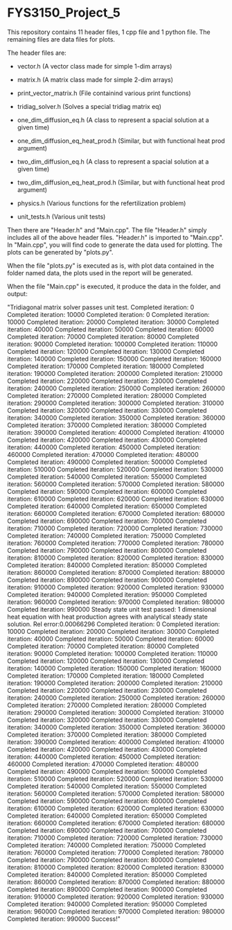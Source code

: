 # FYS3150_Project_5


This repository contains 11 header files,
1 cpp file and 1 python file. The remaining files are data files for plots.

The header files are:

* vector.h                          (A vector class made for simple 1-dim arrays)
* matrix.h                          (A matrix class made for simple 2-dim arrays)
* print_vector_matrix.h             (File containind various print functions)
* tridiag_solver.h                  (Solves a special tridiag matrix eq)

* one_dim_diffusion_eq.h            (A class to represent a spacial solution at a given time)
* one_dim_diffusion_eq_heat_prod.h  (Similar, but with functional heat prod argument)
* two_dim_diffusion_eq.h            (A class to represent a spacial solution at a given time)
* two_dim_diffusion_eq_heat_prod.h  (Similar, but with functional heat prod argument)

* physics.h                         (Various functions for the refertilization problem)
* unit_tests.h                      (Various unit tests)

Then there are "Header.h" and "Main.cpp". 
The file "Header.h" simply includes all of the above header files. 
"Header.h" is imported to "Main.cpp".
In "Main.cpp", you will find code to generate the data used for plotting.
The plots can be generated by "plots.py".

When the file "plots.py" is executed as is, with
plot data contained in the folder named data,
the plots used in the report will be generated.

When the file "Main.cpp" is executed, it produce the data in the folder,
and output:

"Tridiagonal matrix solver passes unit test.
Completed iteration: 0
Completed iteration: 10000
Completed iteration: 0
Completed iteration: 10000
Completed iteration: 20000
Completed iteration: 30000
Completed iteration: 40000
Completed iteration: 50000
Completed iteration: 60000
Completed iteration: 70000
Completed iteration: 80000
Completed iteration: 90000
Completed iteration: 100000
Completed iteration: 110000
Completed iteration: 120000
Completed iteration: 130000
Completed iteration: 140000
Completed iteration: 150000
Completed iteration: 160000
Completed iteration: 170000
Completed iteration: 180000
Completed iteration: 190000
Completed iteration: 200000
Completed iteration: 210000
Completed iteration: 220000
Completed iteration: 230000
Completed iteration: 240000
Completed iteration: 250000
Completed iteration: 260000
Completed iteration: 270000
Completed iteration: 280000
Completed iteration: 290000
Completed iteration: 300000
Completed iteration: 310000
Completed iteration: 320000
Completed iteration: 330000
Completed iteration: 340000
Completed iteration: 350000
Completed iteration: 360000
Completed iteration: 370000
Completed iteration: 380000
Completed iteration: 390000
Completed iteration: 400000
Completed iteration: 410000
Completed iteration: 420000
Completed iteration: 430000
Completed iteration: 440000
Completed iteration: 450000
Completed iteration: 460000
Completed iteration: 470000
Completed iteration: 480000
Completed iteration: 490000
Completed iteration: 500000
Completed iteration: 510000
Completed iteration: 520000
Completed iteration: 530000
Completed iteration: 540000
Completed iteration: 550000
Completed iteration: 560000
Completed iteration: 570000
Completed iteration: 580000
Completed iteration: 590000
Completed iteration: 600000
Completed iteration: 610000
Completed iteration: 620000
Completed iteration: 630000
Completed iteration: 640000
Completed iteration: 650000
Completed iteration: 660000
Completed iteration: 670000
Completed iteration: 680000
Completed iteration: 690000
Completed iteration: 700000
Completed iteration: 710000
Completed iteration: 720000
Completed iteration: 730000
Completed iteration: 740000
Completed iteration: 750000
Completed iteration: 760000
Completed iteration: 770000
Completed iteration: 780000
Completed iteration: 790000
Completed iteration: 800000
Completed iteration: 810000
Completed iteration: 820000
Completed iteration: 830000
Completed iteration: 840000
Completed iteration: 850000
Completed iteration: 860000
Completed iteration: 870000
Completed iteration: 880000
Completed iteration: 890000
Completed iteration: 900000
Completed iteration: 910000
Completed iteration: 920000
Completed iteration: 930000
Completed iteration: 940000
Completed iteration: 950000
Completed iteration: 960000
Completed iteration: 970000
Completed iteration: 980000
Completed iteration: 990000
Steady state unit test passed: 1 dimensional heat equation with heat production
agrees with analytical steady state solution. Rel error:0.00066296
Completed iteration: 0
Completed iteration: 10000
Completed iteration: 20000
Completed iteration: 30000
Completed iteration: 40000
Completed iteration: 50000
Completed iteration: 60000
Completed iteration: 70000
Completed iteration: 80000
Completed iteration: 90000
Completed iteration: 100000
Completed iteration: 110000
Completed iteration: 120000
Completed iteration: 130000
Completed iteration: 140000
Completed iteration: 150000
Completed iteration: 160000
Completed iteration: 170000
Completed iteration: 180000
Completed iteration: 190000
Completed iteration: 200000
Completed iteration: 210000
Completed iteration: 220000
Completed iteration: 230000
Completed iteration: 240000
Completed iteration: 250000
Completed iteration: 260000
Completed iteration: 270000
Completed iteration: 280000
Completed iteration: 290000
Completed iteration: 300000
Completed iteration: 310000
Completed iteration: 320000
Completed iteration: 330000
Completed iteration: 340000
Completed iteration: 350000
Completed iteration: 360000
Completed iteration: 370000
Completed iteration: 380000
Completed iteration: 390000
Completed iteration: 400000
Completed iteration: 410000
Completed iteration: 420000
Completed iteration: 430000
Completed iteration: 440000
Completed iteration: 450000
Completed iteration: 460000
Completed iteration: 470000
Completed iteration: 480000
Completed iteration: 490000
Completed iteration: 500000
Completed iteration: 510000
Completed iteration: 520000
Completed iteration: 530000
Completed iteration: 540000
Completed iteration: 550000
Completed iteration: 560000
Completed iteration: 570000
Completed iteration: 580000
Completed iteration: 590000
Completed iteration: 600000
Completed iteration: 610000
Completed iteration: 620000
Completed iteration: 630000
Completed iteration: 640000
Completed iteration: 650000
Completed iteration: 660000
Completed iteration: 670000
Completed iteration: 680000
Completed iteration: 690000
Completed iteration: 700000
Completed iteration: 710000
Completed iteration: 720000
Completed iteration: 730000
Completed iteration: 740000
Completed iteration: 750000
Completed iteration: 760000
Completed iteration: 770000
Completed iteration: 780000
Completed iteration: 790000
Completed iteration: 800000
Completed iteration: 810000
Completed iteration: 820000
Completed iteration: 830000
Completed iteration: 840000
Completed iteration: 850000
Completed iteration: 860000
Completed iteration: 870000
Completed iteration: 880000
Completed iteration: 890000
Completed iteration: 900000
Completed iteration: 910000
Completed iteration: 920000
Completed iteration: 930000
Completed iteration: 940000
Completed iteration: 950000
Completed iteration: 960000
Completed iteration: 970000
Completed iteration: 980000
Completed iteration: 990000
Success!"
